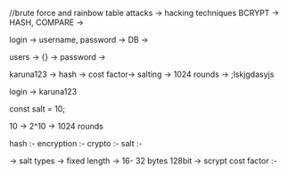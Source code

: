 //brute force and rainbow table attacks -> hacking techniques
BCRYPT -> HASH, COMPARE -> 

login -> username, password -> DB -> 

users -> {} -> password -> 

karuna123 -> hash -> cost factor-> salting -> 1024 rounds -> ;lskjgdasyjs 

login -> karuna123

const salt = 10;

10 -> 2^10 -> 1024 rounds

hash :- 
encryption :- 
crypto :- 
salt :-

 -> salt types 
 -> fixed length -> 16- 32 bytes
128bit -> scrypt
cost factor :- 


